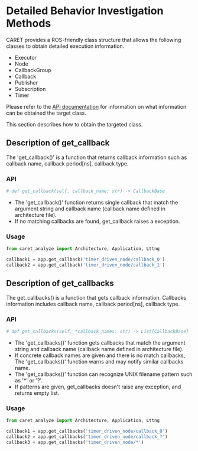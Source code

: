 # Detailed Behavior Investigation Methods

CARET provides a ROS-friendly class structure that allows the following classes to obtain detailed execution information.

- Executor
- Node
- CallbackGroup
- Callback
- Publisher
- Subscription
- Timer

Please refer to the [API documentation](https://tier4.github.io/CARET_analyze/latest/) for information on what information can be obtained the target class.

This section describes how to obtain the targeted class.

## Description of get_callback

The 'get_callback()' is a function that returns callback information such as callback name, callback period[ns], callback type.

### API

```python
# def get_callback(self, callback_name: str) -> CallbackBase
```

- The 'get_callback()' function returns single callback that match the argument string and callback name (callback name defined in architecture file).
- If no matching callbacks are found, get_callback raises a exception.

### Usage

```python
from caret_analyze import Architecture, Application, Lttng

callback1 = app.get_callback('timer_driven_node/callback_0')
callback2 = app.get_callback('timer_driven_node/callback_1')
```

## Description of get_callbacks

The get_callbacks() is a function that gets callback information.
Callbacks information includes callback name, callback period[ns], callback type.

### API

```python
# def get_callbacks(self, *callback_names: str) -> List[CallbackBase]
```

- The 'get_callbacks()' function gets callbacks that match the argument string and callback name (callback name defined in architecture file).
- If concrete callback names are given and there is no match callbacks, The 'get_callbacks()' function warns and may notify similar callbacks name.
- The 'get_callbacks()' function can recognize UNIX filename pattern such as '\*' or '?'.
- If patterns are given, get_callbacks doesn't raise any exception, and returns empty list.

### Usage

```python
from caret_analyze import Architecture, Application, Lttng

callback1 = app.get_callbacks('timer_driven_node/callback_0')
callback2 = app.get_callbacks('timer_driven_node/callback_?')
callback3 = app.get_callbacks('timer_driven_node/*')
```
